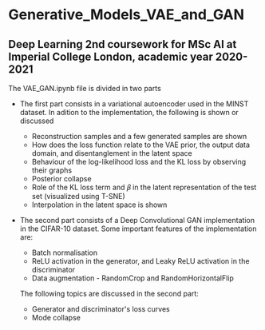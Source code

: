 # Generative_Models_VAE_and_GAN

## Deep Learning 2nd coursework for MSc AI at Imperial College London, academic year 2020-2021

The VAE_GAN.ipynb file is divided in two parts

* The first part consists in a variational autoencoder used in the MINST dataset. In adition to the implementation, the following is shown or discussed
    * Reconstruction samples and a few generated samples are shown
    * How does the loss function relate to the VAE prior, the output data domain, and disentanglement in the latent space
    * Behaviour of the log-likelihood loss and the KL loss by observing their graphs
    * Posterior collapse
    * Role of the KL loss term and 𝛽 in the latent representation of the test set (visualized using T-SNE)
    * Interpolation in the latent space is shown
   
* The second part consists of a Deep Convolutional GAN implementation in the CIFAR-10 dataset. Some important features of the implementation are:
    * Batch normalisation 
    * ReLU activation in the generator, and Leaky ReLU activation in the discriminator
    * Data augmentation - RandomCrop and RandomHorizontalFlip
   
   The following topics are discussed in the second part:
    * Generator and discriminator's loss curves
    * Mode collapse
